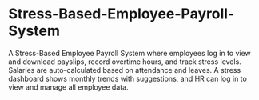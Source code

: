 # Stress-Based-Employee-Payroll-System
A Stress-Based Employee Payroll System where employees log in to view and download payslips, record overtime hours, and track stress levels. Salaries are auto-calculated based on attendance and leaves. A stress dashboard shows monthly trends with suggestions, and HR can log in to view and manage all employee data.
